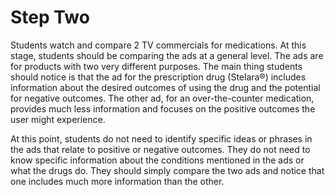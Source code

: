 # Step Two

Students watch and compare 2 TV commercials for medications. At this stage, students should be comparing the ads at a general level. The ads are for products with two very different purposes. The main thing students should notice is that the ad for the prescription drug (Stelara®) includes information about the desired outcomes of using the drug and the potential for negative outcomes. The other ad, for an over-the-counter medication, provides much less information and focuses on the positive outcomes the user might experience.

At this point, students do not need to identify specific ideas or phrases in the ads that relate to positive or negative outcomes. They do not need to know specific information about the conditions mentioned in the ads or what the drugs do. They should simply compare the two ads and notice that one includes much more information than the other. 
